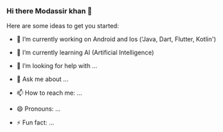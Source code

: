 ### Hi there Modassir khan 👋
Here are some ideas to get you started:

- 🔭 I’m currently working on Android and Ios ('Java, Dart, Flutter, Kotlin')
- 🌱 I’m currently learning AI (Artificial Intelligence)

- 🤔 I’m looking for help with ...
- 💬 Ask me about ...
- 📫 How to reach me: ...
- 😄 Pronouns: ...
- ⚡ Fun fact: ...
